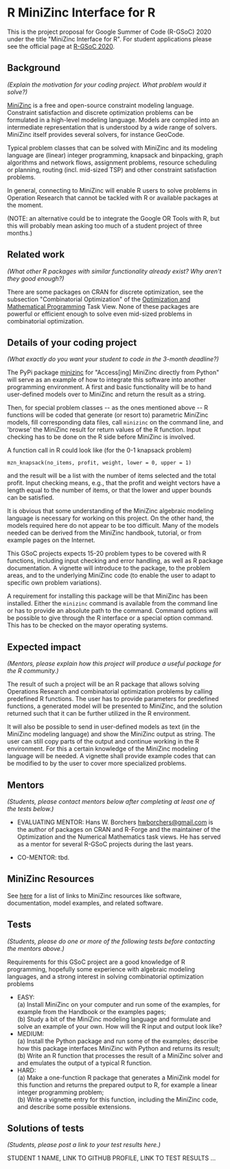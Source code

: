 # R MiniZinc Interface for R

This is the project proposal for Google Summer of Code (R-GSoC) 2020 under the title "MiniZinc Interface for R".
For student applications please see the official page at [R-GSoC 2020](https://github.com/rstats-gsoc/gsoc2020/wiki).

## Background

*(Explain the motivation for your coding project. What problem would it solve?)*

[MiniZinc](https://www.minizinc.org/) is a free and open-source constraint modeling language. Constraint satisfaction and discrete optimization problems can be formulated in a high-level modeling language. Models are compiled into an intermediate representation  that is understood by a wide range of solvers.
MiniZinc itself provides several solvers, for instance GeoCode.

Typical problem classes that can be solved with MiniZinc and its modeling language are (linear) integer programming, knapsack and binpacking, graph algorithms and network flows, assignment problems, resource scheduling or planning, routing (incl. mid-sized TSP) and other constraint satisfaction problems.

In general, connecting to MiniZinc will enable R users to solve problems in Operation Research that cannot be tackled with R or available packages at the moment.

(NOTE: an alternative could be to integrate the Google OR Tools with R, but this will probably mean asking too much of a student project of three months.)


## Related work

*(What other R packages with similar functionality already exist? Why aren't they good enough?)*

There are some packages on CRAN for discrete optimization, see the subsection "Combinatorial Optimization" of the [Optimization and Mathematical Programming](https://CRAN.R-project.org/view=Optimization) Task View. None of these packages are powerful or efficient enough to solve even mid-sized problems in combinatorial optimization.

## Details of your coding project

*(What exactly do you want your student to code in the 3-month deadline?)*

The PyPi package [minizinc](https://pypi.org/project/minizinc/) for "Access[ing] MiniZinc directly from Python" will serve as an example of how to integrate this software into another programming environment. A first and basic functionality will be to hand user-defined models over to MiniZinc and return the result as a string.

Then, for special problem classes -- as the ones mentioned above -- R functions will be coded that generate (or resort to) parametric MiniZinc models, fill corresponding data files, call `minizinc` on the command line, and 'browse' the MiniZinc result for return values of the R function. Input checking has to be done on the R side before MiniZinc is involved.

A function call in R could look like (for the 0-1 knapsack problem)

    mzn_knapsack(no_items, profit, weight, lower = 0, upper = 1)

and the result will be a list with the number of items selected and the total profit. Input checking means, e.g., that the profit and weight vectors have a length equal to the number of items, or that the lower and upper bounds can be satisfied.

It is obvious that some understanding of the MiniZinc algebraic modeling language is necessary for working on this project. On the other hand, the models required here do not appear to be too difficult. Many of the models needed can be derived from the MiniZinc handbook, tutorial, or from example pages on the Internet.

This GSoC projects expects 15-20 problem types to be covered with R functions,
including input checking and error handling, as well as R package documentation. A vignette will introduce to the package, to the problem areas, and to the underlying MiniZinc code (to enable the user to adapt to specific own problem variations).

A requirement for installing this package will be that MiniZinc has been installed. Either the `minizinc` command is available from the command line or has to provide an absolute path to the command. Command options will be possible to give through the R interface or a special option command. This has to be checked on the mayor operating systems.

## Expected impact

*(Mentors, please explain how this project will produce a useful package for the R community.)*

The result of such a project will be an R package that allows solving Operations Research and combinatorial optimization problems by calling predefined R functions. The user has to provide parameters for predefined functions, a generated model will be presented to MiniZinc, and the solution returned such that it can be further utilized in the R environment.

It will also be possible to send in user-defined models as text (in the MiniZinc modeling language) and show the MiniZinc output as string. The user can still copy parts of the output and continue working in the R environment. For this a certain knowledge of the MiniZinc modeling language will be needed. A vignette shall provide example codes that can be modified to by the user to cover more specialized problems.

## Mentors

*(Students, please contact mentors below after completing at least one of the tests below.)*

- EVALUATING MENTOR: Hans W. Borchers <hwborchers@gmail.com> is the author of packages on CRAN and R-Forge and the maintainer of the Optimization and the Numerical Mathematics task views. He has served as a mentor for several R-GSoC projects during the last years.

- CO-MENTOR: tbd.

## MiniZinc Resources

See [here](MiniZincInformation.md) for a list of links to MiniZinc resources like software, documentation, model examples, and related software.

## Tests

*(Students, please do one or more of the following tests before contacting the mentors above.)*

Requirements for this GSoC project are a good knowledge of R programming, hopefully some experience with algebraic modeling languages, and a strong interest in solving combinatorial optimization problems

- EASY:  
  (a) Install MiniZinc on your computer and run some of the examples, for
  example from the Handbook or the examples pages;  
  (b) Study a bit of the MiniZinc modeling language and formulate and solve
  an example of your own. How will the R input and output look like?
- MEDIUM:  
  (a) Install the Python package and run some of the examples; describe how 
  this package interfaces MiniZinc with Python and returns its result;  
  (b) Write an R function that processes the result of a MiniZinc solver and
  and emulates the output of a typical R function.
- HARD:  
  (a) Make a one-function R package that generates a MiniZink model for this
  function and returns the prepared output to R, for example a linear integer 
  programming problem;  
  (b) Write a vignette entry for this function, including the MiniZinc code, 
  and describe some possible extensions.

## Solutions of tests

*(Students, please post a link to your test results here.)*

STUDENT 1 NAME, LINK TO GITHUB PROFILE, LINK TO TEST RESULTS
...

